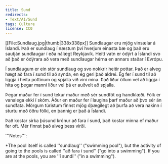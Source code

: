 ```yaml
---
title: Sund
redirects:
- Text/A1/Sund
tags: Culture
license: CC0
---
```


<level a1/>
[[File:Sundlaug.jpg|thumb|338x338px]]
<Book audio="Sund.mp3">
Sundlaugar eru mjög vinsælar á Íslandi. Það er sundlaug í næstum því hverjum einasta bæ og það eru sautján sundlaugar í eða nálægt Reykjavík. Heitt vatn er ódýrt á Íslandi svo að það er ódýrara að vera með sundlaugar hérna en annars staðar í Evrópu.

Í sundlaugum er ein stór sundlaug og svo nokkrir heitir pottar. 
Það er alveg hægt að fara í sund til að synda, en ég geri það aldrei. 
Ég fer í sund til að liggja í heita pottinum og spjalla við vini mína. 
Það líður öllum vel að liggja í hita og þegar manni líður vel þá er auðvelt að spjalla.

Þegar maður fer í sund tekur maður með sér sundföt og handklæði. Fólk er vanalega ekki í skóm. Áður en maður fer í laugina þarf maður að þvo sér án sundfata. Mörgum túristum finnst mjög óþægilegt að þurfa að vera nakinn í sturtu með öðru fólki, en þannig er það á Íslandi. 

Það kostar sirka þúsund krónur að fara í sund, það kostar minna ef maður fer oft. Mér finnst það alveg þess virði.
</Book>

<div class=notes>
'''Notes''':

*The pool itself is called ''sundlaug'' ("swimming pool"), but the activity of going to the pools is called ''að fara í sund'' ("go into a swimming"). If you are at the pools, you are ''í sundi'' ("in a swimming").
</div>

